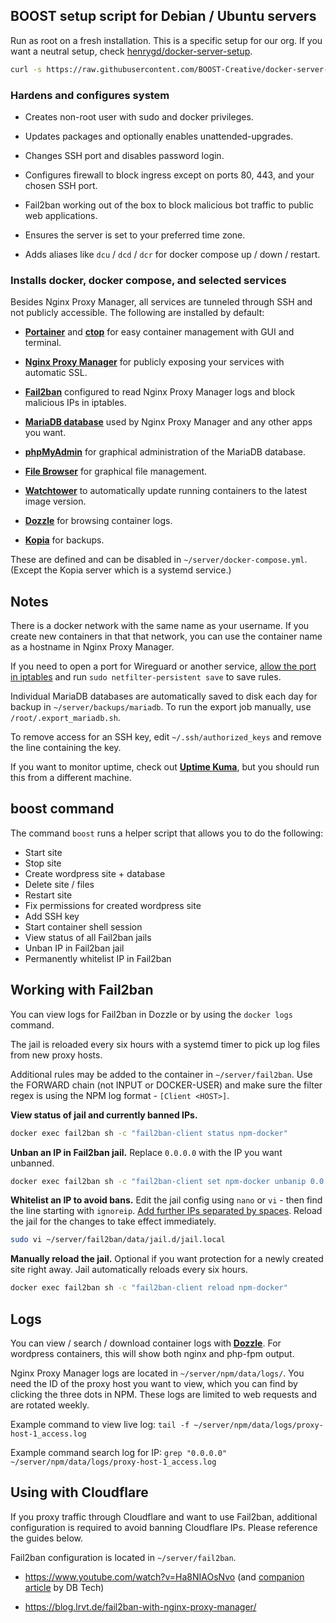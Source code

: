 ## BOOST setup script for Debian / Ubuntu servers

Run as root on a fresh installation. This is a specific setup for our org. If you want a neutral setup, check [henrygd/docker-server-setup](https://github.com/henrygd/docker-server-setup).

```bash
curl -s https://raw.githubusercontent.com/BOOST-Creative/docker-server-setup/main/setup.sh > setup.sh && chmod +x ./setup.sh && ./setup.sh
```

### Hardens and configures system

- Creates non-root user with sudo and docker privileges.

- Updates packages and optionally enables unattended-upgrades.

- Changes SSH port and disables password login.

- Configures firewall to block ingress except on ports 80, 443, and your chosen SSH port.

- Fail2ban working out of the box to block malicious bot traffic to public web applications.

- Ensures the server is set to your preferred time zone.

- Adds aliases like `dcu` / `dcd` / `dcr` for docker compose up / down / restart.

### Installs docker, docker compose, and selected services

Besides Nginx Proxy Manager, all services are tunneled through SSH and not publicly accessible. The following are installed by default:

- **[Portainer](https://github.com/portainer/portainer)** and **[ctop](https://github.com/bcicen/ctop)** for easy container management with GUI and terminal.

- **[Nginx Proxy Manager](https://github.com/NginxProxyManager/nginx-proxy-manager)** for publicly exposing your services with automatic SSL.

- **[Fail2ban](https://github.com/crazy-max/docker-fail2ban)** configured to read Nginx Proxy Manager logs and block malicious IPs in iptables.

- **[MariaDB database](https://hub.docker.com/r/linuxserver/mariadb)** used by Nginx Proxy Manager and any other apps you want.

- **[phpMyAdmin](https://hub.docker.com/r/linuxserver/phpmyadmin)** for graphical administration of the MariaDB database.

- **[File Browser](https://github.com/filebrowser/filebrowser)** for graphical file management.

- **[Watchtower](https://github.com/containrrr/watchtower)** to automatically update running containers to the latest image version.

- **[Dozzle](https://github.com/amir20/dozzle)** for browsing container logs.

- **[Kopia](https://github.com/kopia/kopia)** for backups.

These are defined and can be disabled in `~/server/docker-compose.yml`. (Except the Kopia server which is a systemd service.)

## Notes

There is a docker network with the same name as your username. If you create new containers in that that network, you can use the container name as a hostname in Nginx Proxy Manager.

If you need to open a port for Wireguard or another service, [allow the port in iptables](https://www.digitalocean.com/community/tutorials/iptables-essentials-common-firewall-rules-and-commands) and run `sudo netfilter-persistent save` to save rules.

Individual MariaDB databases are automatically saved to disk each day for backup in `~/server/backups/mariadb`. To run the export job manually, use `/root/.export_mariadb.sh`.

To remove access for an SSH key, edit `~/.ssh/authorized_keys` and remove the line containing the key.

If you want to monitor uptime, check out **[Uptime Kuma](https://github.com/louislam/uptime-kuma)**, but you should run this from a different machine.

## boost command

The command `boost` runs a helper script that allows you to do the following:

- Start site
- Stop site
- Create wordpress site + database
- Delete site / files
- Restart site
- Fix permissions for created wordpress site
- Add SSH key
- Start container shell session
- View status of all Fail2ban jails
- Unban IP in Fail2ban jail
- Permanently whitelist IP in Fail2ban

## Working with Fail2ban

You can view logs for Fail2ban in Dozzle or by using the `docker logs` command.

The jail is reloaded every six hours with a systemd timer to pick up log files from new proxy hosts.

Additional rules may be added to the container in `~/server/fail2ban`. Use the FORWARD chain (not INPUT or DOCKER-USER) and make sure the filter regex is using the NPM log format - `[Client <HOST>]`.

**View status of jail and currently banned IPs.**

```bash
docker exec fail2ban sh -c "fail2ban-client status npm-docker"
```

**Unban an IP in Fail2ban jail.** Replace `0.0.0.0` with the IP you want unbanned.

```bash
docker exec fail2ban sh -c "fail2ban-client set npm-docker unbanip 0.0.0.0"
```

**Whitelist an IP to avoid bans.** Edit the jail config using `nano` or `vi` - then find the line starting with `ignoreip`. [Add further IPs separated by spaces](https://fail2ban.org/wiki/index.php/Whitelist). Reload the jail for the changes to take effect immediately.

```bash
sudo vi ~/server/fail2ban/data/jail.d/jail.local
```

**Manually reload the jail.** Optional if you want protection for a newly created site right away. Jail automatically reloads every six hours.

```bash
docker exec fail2ban sh -c "fail2ban-client reload npm-docker"
```

## Logs

You can view / search / download container logs with **[Dozzle](http://localhost:6905)**. For wordpress containers, this will show both nginx and php-fpm output.

Nginx Proxy Manager logs are located in `~/server/npm/data/logs/`. You need the ID of the proxy host you want to view, which you can find by clicking the three dots in NPM. These logs are limited to web requests and are rotated weekly.

Example command to view live log: `tail -f ~/server/npm/data/logs/proxy-host-1_access.log`

Example command search log for IP: `grep "0.0.0.0" ~/server/npm/data/logs/proxy-host-1_access.log`

## Using with Cloudflare

If you proxy traffic through Cloudflare and want to use Fail2ban, additional configuration is required to avoid banning Cloudflare IPs. Please reference the guides below.

Fail2ban configuration is located in `~/server/fail2ban`.

- https://www.youtube.com/watch?v=Ha8NIAOsNvo (and [companion article](https://dbt3ch.com/books/fail2ban/page/how-to-install-and-configure-Fail2ban-to-work-with-nginx-proxy-manager) by DB Tech)

- https://blog.lrvt.de/fail2ban-with-nginx-proxy-manager/
